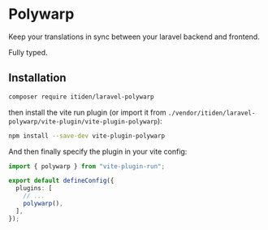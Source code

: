 # Polywarp

Keep your translations in sync between your laravel backend and frontend.

Fully typed.

## Installation

```sh
composer require itiden/laravel-polywarp
```

then install the vite run plugin (or import it from `./vendor/itiden/laravel-polywarp/vite-plugin/vite-plugin-polywarp`):

```sh
npm install --save-dev vite-plugin-polywarp
```

And then finally specify the plugin in your vite config:

```ts
import { polywarp } from "vite-plugin-run";

export default defineConfig({
  plugins: [
    // ...
    polywarp(),
  ],
});
```
